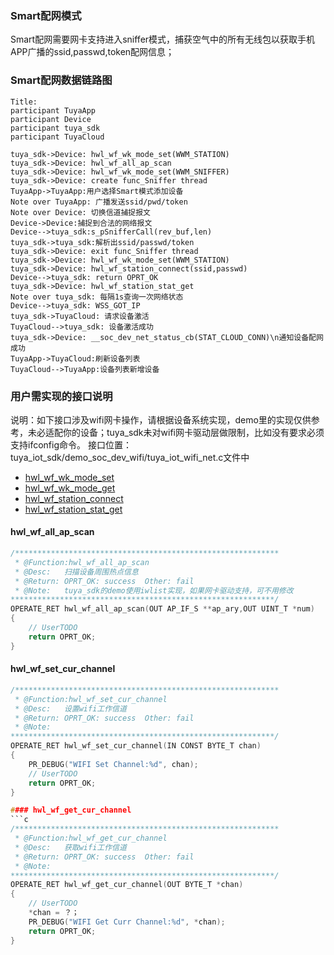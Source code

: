 ### Smart配网模式

Smart配网需要网卡支持进入sniffer模式，捕获空气中的所有无线包以获取手机APP广播的ssid,passwd,token配网信息；

### Smart配网数据链路图

```sequence
Title: 
participant TuyaApp
participant Device
participant tuya_sdk
participant TuyaCloud

tuya_sdk->Device: hwl_wf_wk_mode_set(WWM_STATION)
tuya_sdk->Device: hwl_wf_all_ap_scan
tuya_sdk->Device: hwl_wf_wk_mode_set(WWM_SNIFFER)
tuya_sdk->Device: create func_Sniffer thread
TuyaApp->TuyaApp:用户选择Smart模式添加设备
Note over TuyaApp: 广播发送ssid/pwd/token
Note over Device: 切换信道捕捉报文
Device->Device:捕捉到合法的网络报文
Device-->tuya_sdk:s_pSnifferCall(rev_buf,len)
tuya_sdk->tuya_sdk:解析出ssid/passwd/token
tuya_sdk->Device: exit func_Sniffer thread
tuya_sdk->Device: hwl_wf_wk_mode_set(WWM_STATION) 
tuya_sdk->Device: hwl_wf_station_connect(ssid,passwd)
Device-->tuya_sdk: return OPRT_OK
tuya_sdk->Device: hwl_wf_station_stat_get
Note over tuya_sdk: 每隔1s查询一次网络状态
Device-->tuya_sdk: WSS_GOT_IP
tuya_sdk->TuyaCloud: 请求设备激活
TuyaCloud-->tuya_sdk: 设备激活成功
tuya_sdk->Device: __soc_dev_net_status_cb(STAT_CLOUD_CONN)\n通知设备配网成功
TuyaApp->TuyaCloud:刷新设备列表
TuyaCloud-->TuyaApp:设备列表新增设备

```

### 用户需实现的接口说明

说明：如下接口涉及wifi网卡操作，请根据设备系统实现，demo里的实现仅供参考，未必适配你的设备；tuya_sdk未对wifi网卡驱动层做限制，比如没有要求必须支持ifconfig命令。
接口位置：tuya_iot_sdk/demo_soc_dev_wifi/tuya_iot_wifi_net.c文件中

- [hwl_wf_wk_mode_set](wifi_api.md#hwlwfwkmodeset)
- [hwl_wf_wk_mode_get](wifi_api.md#hwlwfwkmodeget)
- [hwl_wf_station_connect](wifi_api.md#hwlwfstationconnect)
- [hwl_wf_station_stat_get](wifi_api.md#hwlwfstationstatget)

#### hwl_wf_all_ap_scan
```c
/***********************************************************
 * @Function:hwl_wf_all_ap_scan
 * @Desc:   扫描设备周围热点信息
 * @Return: OPRT_OK: success  Other: fail
 * @Note:   tuya_sdk的demo使用iwlist实现，如果网卡驱动支持，可不用修改
***********************************************************/
OPERATE_RET hwl_wf_all_ap_scan(OUT AP_IF_S **ap_ary,OUT UINT_T *num)
{
    // UserTODO
    return OPRT_OK;
}
```

#### hwl_wf_set_cur_channel
```c
/***********************************************************
 * @Function:hwl_wf_set_cur_channel
 * @Desc:   设置wifi工作信道
 * @Return: OPRT_OK: success  Other: fail
 * @Note:   
***********************************************************/
OPERATE_RET hwl_wf_set_cur_channel(IN CONST BYTE_T chan)
{
    PR_DEBUG("WIFI Set Channel:%d", chan);
    // UserTODO
    return OPRT_OK;
}

#### hwl_wf_get_cur_channel
```c
/***********************************************************
 * @Function:hwl_wf_get_cur_channel
 * @Desc:   获取wifi工作信道
 * @Return: OPRT_OK: success  Other: fail
 * @Note:   
***********************************************************/
OPERATE_RET hwl_wf_get_cur_channel(OUT BYTE_T *chan)
{
    // UserTODO
    *chan = ？；
    PR_DEBUG("WIFI Get Curr Channel:%d", *chan);
    return OPRT_OK;
}
```